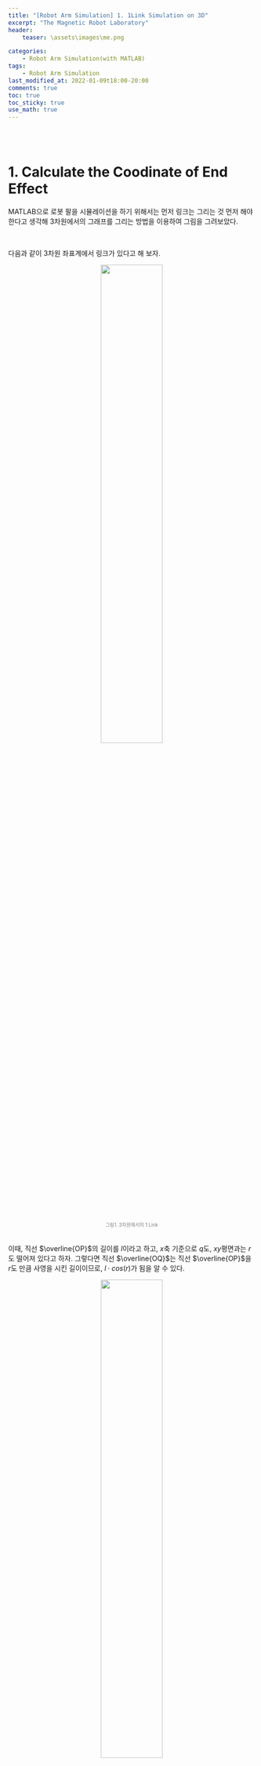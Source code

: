 ```yaml
---
title: "[Robot Arm Simulation] 1. 1Link Simulation on 3D"
excerpt: "The Magnetic Robot Laboratory"
header: 
    teaser: \assets\images\me.png

categories: 
    - Robot Arm Simulation(with MATLAB)
tags: 
    - Robot Arm Simulation
last_modified_at: 2022-01-09t18:00-20:00
comments: true
toc: true
toc_sticky: true
use_math: true
---
```


<br/><br/>

# 1. Calculate the Coodinate of End Effect

MATLAB으로 로봇 팔을 시뮬레이션을 하기 위해서는 먼저 링크는 그리는 것 먼저 해야 한다고 생각해 3차원에서의 그래프를 그리는 방법을 이용하여 그림을 그려보았다.  

<br/>

다음과 같이 3차원 좌표계에서 링크가 있다고 해 보자.  

<center>
<img src="\assets\images\study\robot_arm_simulation\2022-01-09-1-link-3d-simulation\img1.PNG" width="50%" height="50%">
</center>

<center>
<span style=
"font-size:70%;
color:gray">
그림1. 3차원에서의 1 Link
</span>
</center>

<br>

이때, 직선 $\overline{OP}$의 길이를 $l$이라고 하고, $x$축 기준으로 $q$도, $xy$평면과는 $r$도 떨어져 있다고 하자. 그렇다면 직선 $\overline{OQ}$는 직선 $\overline{OP}$을 $r$도 만큼 사영을 시킨 길이이므로, $l·cos(r)$가 됨을 알 수 있다.  

<center>
<img src="\assets\images\study\robot_arm_simulation\2022-01-09-1-link-3d-simulation\img2.PNG" width="50%" height="50%">
</center>

<center>
<span style=
"font-size:70%;
color:gray">
그림2. 직선 $\overline{OQ}$의 길이
</span>
</center>

<br>

따라서 직선 $\overline{OQ}$의 길이가 정해짐에 따라 $xy$평면에서의 좌표는 cos과 sin을 이용하여 다음과 같이 계산이 가능하다.  

<center>

$\overline{OA} = l·cos(r)·cos(q)$  <br/>
$\overline{OB} = l·cos(r)·sin(q)$

</center>

<center>
<span style=
"font-size:70%;
color:gray">
식1. $\overline{OA}$와 $\overline{OB}$의 길이. 즉 $xy$평면에서의 좌표이며, 각도 $q$를 기준으로 계산함
</span>
</center>

<br/><br/>

<center>
<img src="\assets\images\study\robot_arm_simulation\2022-01-09-1-link-3d-simulation\img3.PNG" width="50%" height="50%">
</center>

<center>
<span style=
"font-size:70%;
color:gray">
그림3. 직선 $\overline{OA}$와 $\overline{OB}$의 길이
</span>
</center>

<br>

마지막 남은 $z$축 좌표도 마찬가지로 계산하면 된다.  각 $\angle POQ$가 $r$이므로 각 $\angle COP$는 자연스레 $90-r$이 됨을 알 수 있다. 따라서 $z$좌표인 직선 $\overline{OC}$을 계산하면 다음과 같다.  

<center>

$\overline{OC} = l·cos(90-r)$

</center>

<center>
<span style=
"font-size:70%;
color:gray">
식2. $\overline{OA}$와 $\overline{OC}$의 길이.
</span>
</center>

<br/><br/>

<center>
<img src="\assets\images\study\robot_arm_simulation\2022-01-09-1-link-3d-simulation\img4.PNG" width="50%" height="50%">
</center>

<center>
<span style=
"font-size:70%;
color:gray">
그림4. 직선 $\overline{OC}$의 길이. 
</span>
</center>

<br>

따라서 3차원에서의 링크의 End Effect 좌표는 다음과 같이 계산이 된다.  

<center>

$P_x = l·cos(r)·cos(q)$ <br/>
$P_y = l·cos(r)·sin(q)$ <br/>
$P_z = l·cos(90-r)$

</center>

<center>
<span style=
"font-size:70%;
color:gray">
식3. 1-Link의 End Effect 좌표 (P 점의 좌표)
</span>
</center>

<br/><br/><br/><br/>












# 2. Simulation Codes(with MATLAB)

위에서 계산한 $P$의 좌표 값을 토대로 링크를 그리는 시뮬레이션을 작성해 보자.  

<br/>

먼저 시뮬레이션에서 그릴 링크의 길이와, $q, r$값을 설정해 준다. 
~~~matlab
% Parameters 설정
L1 = 1;     % 링크의 길이
q1 = pi/4;   % xy평면에서의 각도
r1 = pi/5;   % xy평면에서 z축 방향으로의 각도
~~~

<br/>

다음으로, 링크의 양 끝 점을 입력한다. 
~~~matlab
% 링크 1의 양 끝단 좌표 계산 및 행렬로 묶음
x1 = L1*cos(r1)*cos(q1);   Px1 = [0 x1];      % x좌표
y1 = L1*cos(r1)*sin(q1);   Py1 = [0 y1];      % y좌표
z1 = L1*cos((pi/2)-r1);    Pz1 = [0 z1];      % z좌표
~~~

<br/>

시뮬레이션이 그려질 plot에 대한 설정을 진행한다. 

~~~matlab
% 시뮬레이션을 할 링크들을 띄울 plot 설정
Fig = figure('Position', [300 300 600 600], 'Color', [1 1 1])
Axis = axes('parent', Fig);
hold on;
grid on;
axis([-2 2 -2 2 -0 2]);
title('1-Link Arm', 'fontsize', 25);   % 제목 설정
xlabel('X', 'fontsize', 15)       % x축 라벨 설정
ylabel('Y', 'fontsize', 15)       % y축 라벨 설정
zlabel('Z', 'fontsize', 15)       % z축 라벨 설정
~~~

<br/>

마지막으로 링크와 각 절편에서의 점선을 그리는 plot을 설정한다. 

~~~matlab
% 로봇 링크를 그리는 plot을 변수에 초기화
p1 = plot3(Px1,Py1,Pz1, '-or','Linewidth', 3);

% 좌표가 잘 찍혔는지 각 절편에 해당하는 점선을 그림
plot3([0 x1], [0 0], [0 0], '--k', 'Linewidth', 2);         % 원점 -> x축 좌표
plot3([x1 x1], [0 y1], [0 0], '--k', 'Linewidth', 2);       % x축 좌표 -> x, y축 좌표
plot3([x1 x1], [y1 y1], [0 z1], '--k', 'Linewidth', 2);     % x, y축 좌표 -> x, y, z축 좌표

set(p1, 'XData', Px1, 'YData', Py1, 'ZData', Pz1)
drawnow
~~~

<br/><br/>

따라서 해당 코드를 시뮬레이션 돌리면 다음과 같다.  

<center>
<img src="\assets\images\study\robot_arm_simulation\2022-01-09-1-link-3d-simulation\img5.PNG" width="50%" height="50%">
</center>

<center>
<span style=
"font-size:70%;
color:gray">
그림5. 시뮬레이션 처음 실행하면 볼 수 있는 모습 
</span>
</center>

<br/>

여기서 3D로 움직일 수 있는 버튼을 누르고 마우스로 움직이면 다음과 같이 3차원 상의 링크가 그려지는 모습을 볼 수 있다.  

<center>
<img src="\assets\images\study\robot_arm_simulation\2022-01-09-1-link-3d-simulation\img6.PNG" width="10%" height="10%">
</center>

<center>
<span style=
"font-size:70%;
color:gray">
그림6. 3차원으로 돌려볼 수 있는 버튼
</span>
</center>

<br/>

<center>
<img src="\assets\images\study\robot_arm_simulation\2022-01-09-1-link-3d-simulation\img7.PNG" width="50%" height="50%">
</center>

<center>
<span style=
"font-size:70%;
color:gray">
그림7. 최종 시뮬레이션 모습
</span>
</center>

<br>

<center>
<img src="\assets\images\study\robot_arm_simulation\2022-01-09-1-link-3d-simulation\img8.gif" width="80%" height="80%">
</center>

<center>
<span style=
"font-size:70%;
color:gray">
그림8. 최종 시뮬레이션 모습(gif)
</span>
</center>

<br/><br/>